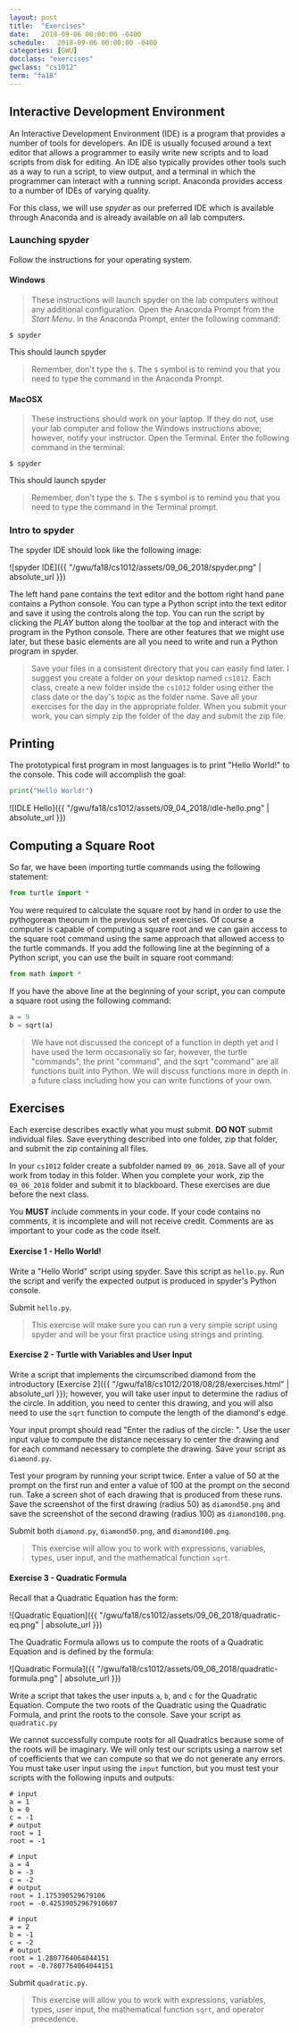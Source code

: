 ```yaml
---
layout: post
title:  "Exercises"
date:   2018-09-06 00:00:00 -0400
schedule:   2018-09-06 00:00:00 -0400
categories: [GWU]
docclass: "exercises"
gwclass: "cs1012"
term: "fa18"
---
```

<head>
  <link href="/css/syntax.css" rel="stylesheet">
</head>

## Interactive Development Environment
An Interactive Development Environment (IDE) is a program that provides a number of tools for developers.  An IDE is usually focused around a text editor that allows a programmer to easily write new scripts and to load scripts from disk for editing.  An IDE also typically provides other tools such as a way to run a script, to view output, and a terminal in which the programmer can interact with a running script.  Anaconda provides access to a number of IDEs of varying quality.

For this class, we will use *spyder* as our preferred IDE which is available through Anaconda and is already available on all lab computers.

### Launching spyder
Follow the instructions for your operating system.
#### Windows
> These instructions will launch spyder on the lab computers without any additional configuration.
Open the Anaconda Prompt from the *Start Menu*.  In the Anaconda Prompt, enter the following command:
```
$ spyder
```
This should launch spyder

> Remember, don't type the ```$```.  The ```$``` symbol is to remind you that you need to type the command in the Anaconda Prompt.

#### MacOSX
> These instructions should work on your laptop.  If they do not, use your lab computer and follow the Windows instructions above; however, notify your instructor.
Open the Terminal.  Enter the following command in the terminal:
```
$ spyder
```
This should launch spyder

> Remember, don't type the ```$```.  The ```$``` symbol is to remind you that you need to type the command in the Terminal prompt.

### Intro to spyder
The spyder IDE should look like the following image:

![spyder IDE]({{ "/gwu/fa18/cs1012/assets/09_06_2018/spyder.png" | absolute_url }})

The left hand pane contains the text editor and the bottom right hand pane contains a Python console.  You can type a Python script into the text editor and save it using the controls along the top.  You can run the script by clicking the *PLAY* button along the toolbar at the top and interact with the program in the Python console.  There are other features that we might use later, but these basic elements are all you need to write and run a Python program in spyder.

> Save your files in a consistent directory that you can easily find later.  I suggest you create a folder on your desktop named ```cs1012```.  Each class, create a new folder inside the ```cs1012``` folder using either the class date or the day's topic as the folder name.  Save all your exercises for the day in the appropriate folder.  When you submit your work, you can simply zip the folder of the day and submit the zip file.

## Printing
The prototypical first program in most languages is to print "Hello World!" to the console.  This code will accomplish the goal:
```python
print("Hello World!")
```
![IDLE Hello]({{ "/gwu/fa18/cs1012/assets/09_04_2018/idle-hello.png" | absolute_url }})

## Computing a Square Root
So far, we have been importing turtle commands using the following statement:
```python
from turtle import *
```
You were required to calculate the square root by hand in order to use the pythogorean theorum in the previous set of exercises.  Of course a computer is capable of computing a square root and we can gain access to the square root command using the same approach that allowed access to the turtle commands.  If you add the following line at the beginning of a Python script, you can use the built in square root command:
```python
from math import *
```
If you have the above line at the beginning of your script, you can compute a square root using the following command:
```python
a = 9
b = sqrt(a)
```
> We have not discussed the concept of a function in depth yet and I have used the term occasionally so far; however, the turtle "commands", the print "command", and the sqrt "command" are all functions built into Python.  We will discuss functions more in depth in a future class including how you can write functions of your own.

## Exercises
Each exercise describes exactly what you must submit.  **DO NOT** submit individual files.  Save everything described into one folder, zip that folder, and submit the zip containing all files.

In your ```cs1012``` folder create a subfolder named ```09_06_2018```.  Save all of your work from today in this folder.  When you complete your work, zip the ```09_06_2018``` folder and submit it to blackboard.  These exercises are due before the next class.

You **MUST** include comments in your code.  If your code contains no comments, it is incomplete and will not receive credit.  Comments are as important to your code as the code itself.

#### Exercise 1 - Hello World!
Write a "Hello World" script using spyder.  Save this script as ```hello.py```.  Run the script and verify the expected output is produced in spyder's Python console.

Submit ```hello.py```.

> This exercise will make sure you can run a very simple script using spyder and will be your first practice using strings and printing.

#### Exercise 2 - Turtle with Variables and User Input
Write a script that implements the circumscribed diamond from the introductory [Exercise 2]({{ "/gwu/fa18/cs1012/2018/08/28/exercises.html" | absolute_url }}); however, you will take user input to determine the radius of the circle.  In addition, you need to center this drawing, and you will also need to use the ```sqrt``` function to compute the length of the diamond's edge.

Your input prompt should read "Enter the radius of the circle: ".  Use the user input value to compute the distance necessary to center the drawing and for each command necessary to complete the drawing.  Save your script as ```diamond.py```.

Test your program by running your script twice.  Enter a value of 50 at the prompt on the first run and enter a value of 100 at the prompt on the second run.  Take a screen shot of each drawing that is produced from these runs.  Save the screenshot of the first drawing (radius 50) as ```diamond50.png``` and save the screenshot of the second drawing (radius 100) as ```diamond100.png```.

Submit both ```diamond.py```, ```diamond50.png```, and ```diamond100.png```.

> This exercise will allow you to work with expressions, variables, types, user input, and the mathematical function ```sqrt```.

#### Exercise 3 - Quadratic Formula
Recall that a Quadratic Equation has the form:

![Quadratic Equation]({{ "/gwu/fa18/cs1012/assets/09_06_2018/quadratic-eq.png" | absolute_url }})

The Quadratic Formula allows us to compute the roots of a Quadratic Equation and is defined by the formula:

![Quadratic Formula]({{ "/gwu/fa18/cs1012/assets/09_06_2018/quadratic-formula.png" | absolute_url }})

Write a script that takes the user inputs ```a```, ```b```, and ```c``` for the Quadratic Equation.  Compute the two roots of the Quadratic using the Quadratic Formula, and print the roots to the console.  Save your script as ```quadratic.py```

We cannot successfully compute roots for all Quadratics because some of the roots will be imaginary.  We will only test our scripts using a narrow set of coefficients that we can compute so that we do not generate any errors.  You must take user input using the ```input``` function, but you must test your scripts with the following inputs and outputs:

```
# input
a = 1
b = 0
c = -1
# output
root = 1
root = -1
```

```
# input
a = 4
b = -3
c = -2
# output
root = 1.175390529679106
root = -0.42539052967910607
```

```
# input
a = 2
b = -1
c = -2
# output
root = 1.2807764064044151
root = -0.7807764064044151
```

Submit ```quadratic.py```.

> This exercise will allow you to work with expressions, variables, types, user input, the mathematical function ```sqrt```, and operator precedence.
